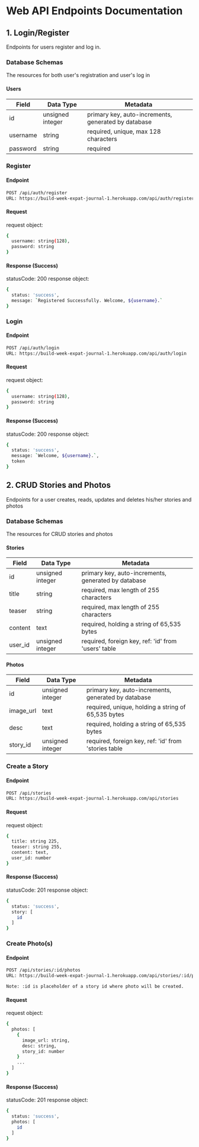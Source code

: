 # Web API Endpoints Documentation

## 1. Login/Register

Endpoints for users register and log in.

### Database Schemas

The resources for both user's registration and user's log in

#### Users
| Field    | Data Type        | Metadata                                            |
| -------- | -----------------| --------------------------------------------------- |
| id       | unsigned integer | primary key, auto-increments, generated by database |
| username | string           | required, unique, max 128 characters                |
| password | string           | required                                            |

### Register

#### Endpoint

```sh
POST /api/auth/register
URL: https://build-week-expat-journal-1.herokuapp.com/api/auth/register
```

#### Request

request object:
```sh
{ 
  username: string(128),
  password: string
}
```

#### Response (Success)

statusCode: 200
response object:
```sh
{ 
  status: 'success',
  message: `Registered Successfully. Welcome, ${username}.`
}
```

### Login

#### Endpoint

```sh
POST /api/auth/login
URL: https://build-week-expat-journal-1.herokuapp.com/api/auth/login
```

#### Request

request object:
```sh
{ 
  username: string(128),
  password: string
}
```

#### Response (Success)

statusCode: 200
response object:
```sh
{ 
  status: 'success',
  message: `Welcome, ${username}.`,
  token
}
```

## 2. CRUD Stories and Photos

Endpoints for a user creates, reads, updates and deletes his/her stories and photos

### Database Schemas

The resources for CRUD stories and photos

#### Stories
| Field     | Data Type        | Metadata                                             |
| --------- | -----------------| ---------------------------------------------------- |
| id        | unsigned integer | primary key, auto-increments, generated by database  |
| title     | string           | required, max length of 255 characters               |
| teaser    | string           | required, max length of 255 characters               |
| content   | text             | required, holding a string of 65,535 bytes           |
| user_id   | unsigned integer | required, foreign key, ref: 'id' from 'users' table  |

#### Photos
| Field     | Data Type        | Metadata                                             |
| --------- | -----------------| ---------------------------------------------------- |
| id        | unsigned integer | primary key, auto-increments, generated by database  |
| image_url | text             | required, unique, holding a string of 65,535 bytes   |
| desc      | text             | required, holding a string of 65,535 bytes           | 
| story_id  | unsigned integer | required, foreign key, ref: 'id' from 'stories table |

### Create a Story

#### Endpoint

```sh
POST /api/stories
URL: https://build-week-expat-journal-1.herokuapp.com/api/stories
```

#### Request

request object:
```sh
{ 
  title: string 225,
  teaser: string 255,
  content: text,
  user_id: number
}
```

#### Response (Success)

statusCode: 201
response object:
```sh
{ 
  status: 'success',
  story: [
    id
  ]
}
```

### Create Photo(s)

#### Endpoint

```sh
POST /api/stories/:id/photos
URL: https://build-week-expat-journal-1.herokuapp.com/api/stories/:id/photos

Note: :id is placeholder of a story id where photo will be created.
```

#### Request

request object:
```sh
{
  photos: [
    { 
      image_url: string,
      desc: string,
      story_id: number
    }
    ...
  ]
}
```

#### Response (Success)

statusCode: 201
response object:
```sh
{ 
  status: 'success',
  photos: [
    id
  ]  
}
```